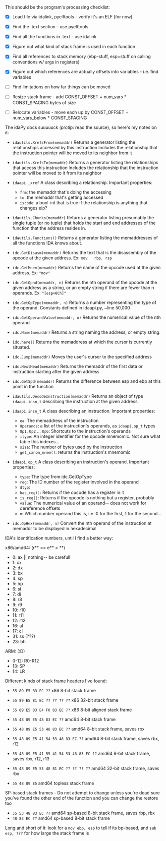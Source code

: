 This should be the program's processing checklist:

- [x] Load file via idalink, pyelftools - verify it's an ELF (for now)
- [x] Find the .text section - use pyelftools
- [x] Find all the functions in .text - use idalink
- [X] Figure out what kind of stack frame is used in each function
- [X] Find all references to stack memory (ebp-stuff, esp+stuff on calling conventions w/ args in registers)
- [X] Figure out which references are actually offsets into variables - i.e. find variables
- [ ] Find limitations on how far things can be moved
- [ ] Resize stack frame - add CONST_OFFSET + num_vars * CONST_SPACING bytes of size
- [ ] Relocate variables - move each up by CONST_OFFSET + num_vars_below * CONST_SPACING


The idaPy docs suuuuuck (protip: read the source), so here's my notes on it:

- `idautils.XrefsFrom(memaddr)`
    Returns a generator listing the relationships accessed by this instruction
    Includes the relationship that the instruction pointer will be moved to its neighbor from it

- `idautils.XrefsTo(memaddr)`
    Returns a generator listing the relationships that access this instruction
    Includes the relationship that the instruction pointer will be moved to it from its neighbor

- `idaapi._xref`
    A class describing a relationship. Important properties:
    - `frm`: the memaddr that's doing the accessing
    - `to`: the memaddr that's getting accessed
    - `iscode`: a bool-int that is true if the relationship is anything that changes eip?

- `idautils.Chunks(memaddr)`
    Returns a generator listing presumably the single tuple (or no tuple) that holds the start and end addresses of
    the function that the address resides in.

- `idautils.Functions()`
    Returns a generator listing the memaddresses of all the functions IDA knows about.

- `idc.GetDisasm(memaddr)`
    Returns the text that is the disassembly of the opcode at the given address. Ex: `mov   rbp, rsp`

- `idc.GetMnem(memaddr)`
    Returns the name of the opcode used at the given address. Ex: `"mov"`

- `idc.GetOpnd(memaddr, n)`
    Returns the nth operand of the opcode at the given address as a string, or an empty string if there are fewer 
    than n operands. Ex: `"[esp+0Ch]"`

- `idc.GetOpType(memaddr, n)`
    Returns a number representing the type of the operand.
    Constants defined in idaapi.py, ~line 50,000

- `idc.GetOperandValue(memaddr, n)`
    Returns the numerical value of the nth operand

- `idc.Name(memaddr)`
    Returns a string naming the address, or empty string.

- `idc.here()`
    Returns the memaddress at which the cursor is currently situated.

- `idc.Jump(memaddr)`
    Moves the user's cursor to the specified address

- `idc.NextHead(memaddr)`
    Returns the memaddr of the first data or instruction starting after the given address

- `idc.GetSpd(memaddr)`
    Returns the difference between esp and ebp at this point in the function

- `idautils.DecodeInstruction(memaddr)`
    Returns an object of type `idaapi.insn_t` describing the instruction at the given address

- `idaapi.insn_t`
    A class describing an instruction. Important properties:
    - `ea`: The memaddress of the instruction
    - `Operands`: a list of the instruction's operands, as `idaapi.op_t` types
    - `Op1`, `Op2` ... `Op6`: Shortcuts to the instruction's operands
    - `itype`: An integer identifier for the opcode mnemomic. Not sure what table this indexes...
    - `size`: The number of bytes used by the instruction
    - `get_canon_mnem()`: returns the instruction's mnemomic

- `idaapi.op_t`
    A class describing an instruction's operand. Important properties:
    - `type`: The type from idc.GetOpType
    - `reg`: The ID number of the register involved in the operand
    - `dtyp`: 
    - `has_reg()`: Returns if the opcode has a register in it
    - `is_reg()`: Returns if the opcode is nothing but a register, probably
    - `value`: The numerical value of an operand-- does not work for dereference offsets
    - `n`: Which number operand this is, i.e. 0 for the first, 1 for the second...

- `idc.OpHex(memaddr, n)`
    Convert the nth operand of the instruction at memaddr to be displayed in hexadecimal


IDA's identification numbers, until I find a better way:

x86/amd64: (r** == e** = **)
- 0: ax || nothing-- be careful!
- 1: cx
- 2: dx
- 3: bx
- 4: sp
- 5: bp
- 6: si
- 7: di
- 8: r8
- 9: r9
- 10: r10
- 11: r11
- 12: r12
- 16: al
- 17: cl
- 31: ss (???)
- 23: bh

ARM: (:D)
- 0-12: R0-R12
- 13: SP
- 14: LR


Different kinds of stack frame headers I've found:

- `55 89 E5 83 EC ??` x86 8-bit stack frame
- `55 89 E5 81 EC ?? ?? ?? ??` x86 32-bit stack frame
- `55 89 E5 83 E4 F0 83 EC ??` x86 8-bit aligned stack frame

- `55 48 89 E5 48 83 EC ??` amd64 8-bit stack frame
- `55 48 89 E5 53 48 83 EC ??` amd64 8-bit stack frame, saves rbx
- `55 48 89 E5 41 54 53 48 83 EC ??` amd64 8-bit stack frame, saves rbx, r12
- `55 48 89 E5 41 55 41 54 53 48 83 EC ??` amd64 8-bit stack frame, saves rbx, r12, r13
- `55 48 89 E5 53 48 81 EC ?? ?? ?? ??` amd64 32-bit stack frame, saves rbx
- `55 48 89 E5` amd64 topless stack frame


SP-based stack frames - Do not attempt to change unless you're dead sure you've found the other end of the function and you can change the restore too
- `55 53 48 83 EC ??` amd64 sp-based 8-bit stack frame, saves rbp, rbx
- `48 83 EC ??` amd64 sp-based 8-bit stack frame


Long and short of it: look for a `mov ebp, esp` to tell if its bp-based, and `sub esp, ???` for how large the stack frame is
